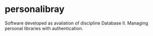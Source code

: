 # personalibray
Software developed as avaliation of discipline Database II. Managing personal libraries with authentication.
